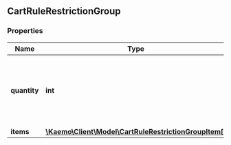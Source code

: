 ## CartRuleRestrictionGroup

### Properties
Name | Type | Description | Notes
------------ | ------------- | ------------- | -------------
**quantity** | **int** | Cart must contain at least product(s) \&quot;X\&quot; matching the following restrictions: | [optional] 
**items** | [**\Kaemo\Client\Model\CartRuleRestrictionGroupItem[]**](#CartRuleRestrictionGroupItem) |  | [optional] 



